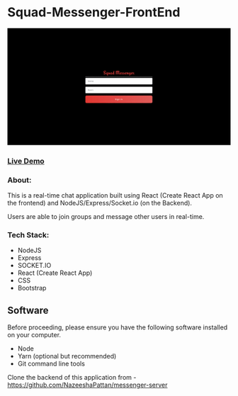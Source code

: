 # Squad-Messenger-FrontEnd

<p align="center">
    <img src="https://github.com/beharavenkatasatyaprasad/Squad-Messenger-FrontEnd/blob/master/public/gif.gif">  
</p>

### [Live Demo](https://squad-messenger.netlify.app/)

### About:

This is a real-time chat application built using React (Create React App on the frontend) and NodeJS/Express/Socket.io (on the Backend).

Users are able to join groups and message other users in real-time.

### Tech Stack:

- NodeJS
- Express
- SOCKET.IO
- React (Create React App)
- CSS
- Bootstrap

## Software

Before proceeding, please ensure you have the following software installed on your computer.

- Node
- Yarn (optional but recommended)
- Git command line tools

Clone the backend of this application from - https://github.com/NazeeshaPattan/messenger-server
